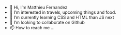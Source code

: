 - 👋 Hi, I’m Matthieu Fernandez
- 👀 I’m interested in travels, upcoming things and food.
- 🌱 I’m currently learning CSS and HTML than JS next
- 💞️ I’m looking to collaborate on Github 
- 📫 How to reach me ...

<!---
FrzMtt/FrzMtt is a ✨ special ✨ repository because its `README.md` (this file) appears on your GitHub profile.
You can click the Preview link to take a look at your changes.
--->
